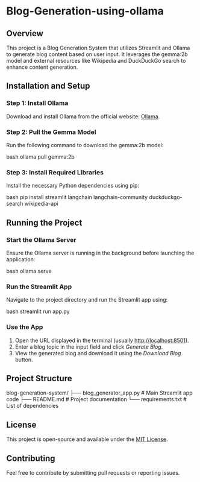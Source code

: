 # Blog-Generation-using-ollama

## Overview

This project is a Blog Generation System that utilizes Streamlit and Ollama to generate blog content based on user input. It leverages the gemma:2b model and external resources like Wikipedia and DuckDuckGo search to enhance content generation.

## Installation and Setup

### Step 1: Install Ollama

Download and install Ollama from the official website: [Ollama](https://ollama.com/).

### Step 2: Pull the Gemma Model

Run the following command to download the gemma:2b model:

bash
ollama pull gemma:2b


### Step 3: Install Required Libraries

Install the necessary Python dependencies using pip:

bash
pip install streamlit langchain langchain-community duckduckgo-search wikipedia-api


## Running the Project

### Start the Ollama Server

Ensure the Ollama server is running in the background before launching the application:

bash
ollama serve


### Run the Streamlit App

Navigate to the project directory and run the Streamlit app using:

bash
streamlit run app.py


### Use the App

1. Open the URL displayed in the terminal (usually [http://localhost:8501](http://localhost:8501)).
2. Enter a blog topic in the input field and click *Generate Blog*.
3. View the generated blog and download it using the *Download Blog* button.

## Project Structure


blog-generation-system/
├── blog_generator_app.py       # Main Streamlit app code
├── README.md                   # Project documentation
└── requirements.txt            # List of dependencies


## License

This project is open-source and available under the [MIT License](LICENSE).

## Contributing

Feel free to contribute by submitting pull requests or reporting issues.
